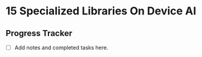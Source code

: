 # 15 Specialized Libraries On Device AI

## Progress Tracker
- [ ] Add notes and completed tasks here.
